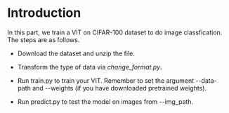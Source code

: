 # Introduction

In this part, we train a VIT on CIFAR-100 dataset to do image classfication. The steps are as follows.

+ Download the dataset and unzip the file.

+ Transform the type of data via *change_format.py*.

+ Run train.py to train your VIT. Remember to set the argument --data-path and --weights (if you have downloaded pretrained weights).

+ Run predict.py to test the model on images from --img_path.

